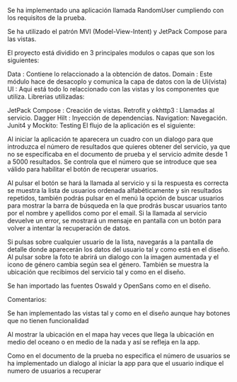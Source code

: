 Se ha implementado una aplicación llamada RandomUser cumpliendo con los requisitos de la prueba.

Se ha utilizado el patrón MVI (Model-View-Intent) y JetPack Compose para las vistas.

El proyecto está dividido en 3 principales modulos o capas que son los siguientes:

Data : Contiene lo relaccionado a la obtención de datos.
Domain : Este módulo hace de desacoplo y comunica la capa de datos con la de Ui(vista)
UI : Aqui está todo lo relaccionado con las vistas y los componentes que utiliza.
Librerias utilizadas:

JetPack Compose : Creación de vistas.
Retrofit y okhttp3 : Llamadas al servicio.
Dagger Hilt : Inyección de dependencias.
Navigation: Navegación.
Junit4 y Mockito: Testing
El flujo de la aplicación es el siguiente:

Al iniciar la aplicación te aparecera un cuadro con un dialogo para que introduzca el número de resultados que quieres obtener del servicio, ya que no se especificaba en el documento de prueba y el servicio admite desde 1 a 5000 resultados. Se controla que el número que se introduce que sea válido para habilitar el botón de recuperar usuarios.

Al pulsar el botón se hará la llamada al servicio y si la respuesta es correcta se muestra la lista de usuarios ordenada alfabéticamente y sin resultados repetidos, también podrás pulsar en el menú la opción de buscar usuarios para mostrar la barra de búsqueda en la que prodrás buscar usuarios tanto por el nombre y apellidos como por el email. Si la llamada al servicio devuelve un error, se mostrará un mensaje en pantalla con un botón para volver a intentar la recuperación de datos.

Si pulsas sobre cualquier usuario de la lista, navegarás a la pantalla de detalle donde aparecerán los datos del usuario tal y como está en el diseño. Al pulsar sobre la foto te abrirá un dialogo con la imagen aumentada y el icono de género cambia según sea el género. También se muestra la ubicación que recibimos del servicio tal y como en el diseño.

Se han importado las fuentes Oswald y OpenSans como en el diseño.

Comentarios:

Se han implementado las vistas tal y como en el diseño aunque hay botones que no tienen funcionalidad

Al mostrar la ubicación en el mapa hay veces que llega la ubicación en medio del oceano o en medio de la nada y así se refleja en la app.

Como en el documento de la prueba no especifica el número de usuarios se ha implementado un dialogo al iniciar la app para que el usuario indique el numero de usuarios a recuperar
